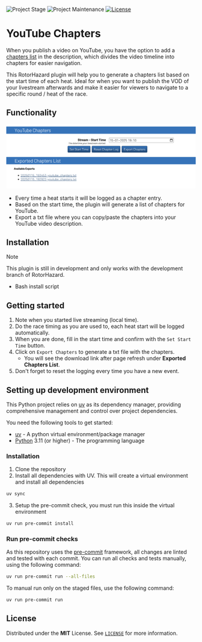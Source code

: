 <!-- PROJECT SHIELDS -->
![Project Stage][project-stage-shield]
![Project Maintenance][maintenance-shield]
[![License][license-shield]](LICENSE)

# YouTube Chapters

When you publish a video on YouTube, you have the option to add a [chapters list](https://support.google.com/youtube/answer/9884579) in the description, which divides the video timeline into chapters for easier navigation.

This RotorHazard plugin will help you to generate a chapters list based on the start time of each heat. Ideal for when you want to publish the VOD of your livestream afterwards and make it easier for viewers to navigate to a specific round / heat of the race.

## Functionality

![alt plugin overview](https://raw.githubusercontent.com/dutchdronesquad/rh-youtube-chapters/main/assets/plugin_overview.png)

- Every time a heat starts it will be logged as a chapter entry.
- Based on the start time, the plugin will generate a list of chapters for YouTube.
- Export a txt file where you can copy/paste the chapters into your YouTube video description.

## Installation

> [!NOTE]
> This plugin is still in development and only works with the development branch of RotorHazard.

- Bash install script

## Getting started

1. Note when you started live streaming (local time).
2. Do the race timing as you are used to, each heat start will be logged automatically.
3. When you are done, fill in the start time and confirm with the `Set Start Time` button.
4. Click on `Export Chapters` to generate a txt file with the chapters.
    - You will see the download link after page refresh under **Exported Chapters List**.
5. Don't forget to reset the logging every time you have a new event.

## Setting up development environment

This Python project relies on [uv] as its dependency manager,
providing comprehensive management and control over project dependencies.

You need the following tools to get started:

- [uv] - A python virtual environment/package manager
- [Python] 3.11 (or higher) - The programming language

### Installation

1. Clone the repository
2. Install all dependencies with UV. This will create a virtual environment and install all dependencies

```bash
uv sync
```

3. Setup the pre-commit check, you must run this inside the virtual environment

```bash
uv run pre-commit install
```

### Run pre-commit checks

As this repository uses the [pre-commit][pre-commit] framework, all changes
are linted and tested with each commit. You can run all checks and tests
manually, using the following command:

```bash
uv run pre-commit run --all-files
```

To manual run only on the staged files, use the following command:

```bash
uv run pre-commit run
```

## License

Distributed under the **MIT** License. See [`LICENSE`](LICENSE) for more information.

<!-- LINK -->
[license-shield]: https://img.shields.io/github/license/dutchdronesquad/rh-youtube-chapters.svg
[maintenance-shield]: https://img.shields.io/maintenance/yes/2025.svg
[project-stage-shield]: https://img.shields.io/badge/project%20stage-experimental-yellow.svg

[uv]: https://docs.astral.sh/uv/
[Python]: https://www.python.org/
[pre-commit]: https://pre-commit.com/
